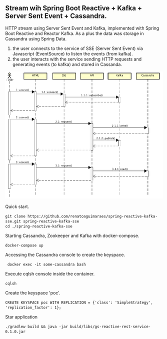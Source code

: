 ## Stream wih Spring Boot Reactive + Kafka + Server Sent Event + Cassandra.


HTTP stream using Server Sent Event and Kafka, implemented with Spring Boot Reactive and Reactor Kafka. As a plus the data was storage in Cassandra using Spring Data. 

1. the user connects to the service of SSE (Server Sent Event) via Javascript (EventSource) to listen the events (from kafka).
2. the user interacts with the service sending HTTP requests and generating events (to kafka) and stored in Cassanda.

![Flow](flow.png)

Quick start. 

```
git clone https://github.com/renatoaguimaraes/spring-reactive-kafka-sse.git spring-reactive-kafka-sse
cd ./spring-reactive-kafka-sse 
```

Starting Cassandra, Zookeeper and Kafka with docker-compose.

```
docker-compose up
```

Accessing the Cassandra console to create the keyspace.

```
 docker exec -it some-cassandra bash
```

Execute cqlsh console inside the container.

```
cqlsh
```

Create the keyspace 'poc'.

```
CREATE KEYSPACE poc WITH REPLICATION = {'class': 'SimpleStrategy', 'replication_factor': 1};
```

Star application 

```
./gradlew build && java -jar build/libs/gs-reactive-rest-service-0.1.0.jar 
```




